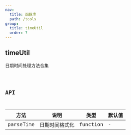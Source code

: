 ```yaml
---
nav:
  title: 函数库
  path: /tools
group:
  title: timeUtil
  order: 7
---
```


## timeUtil

日期时间处理方法合集

<code src="./demo/index.tsx" />

## API

|  方法   | 说明  | 类型 | 默认值 |
|  ----  | ----  | ----  | ----  |
| parseTime  | 日期时间格式化 | function | - |
